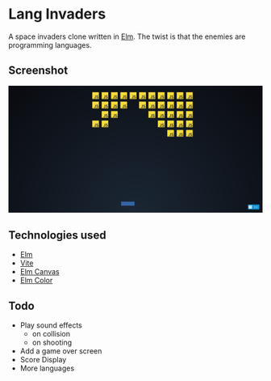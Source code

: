 # Lang Invaders

A space invaders clone written in [Elm](http://elm-lang.org/). The twist is that the enemies are programming languages.

## Screenshot

![Screenshot](screenshot.png)

## Technologies used

- [Elm](http://elm-lang.org/)
- [Vite](https://vitejs.dev/)
- [Elm Canvas](https://package.elm-lang.org/packages/joakin/elm-canvas/latest/)
- [Elm Color](https://package.elm-lang.org/packages/avh4/elm-color/latest/)

## Todo

- Play sound effects
  - on collision
  - on shooting
- Add a game over screen
- Score Display
- More languages
